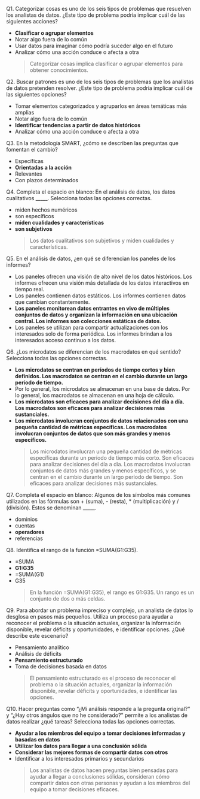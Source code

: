 Q1. Categorizar cosas es uno de los seis tipos de problemas que resuelven los analistas de datos. ¿Este tipo de problema podría implicar cuál de las siguientes acciones? 

- **Clasificar o agrupar elementos**
- Notar algo fuera de lo común
- Usar datos para imaginar cómo podría suceder algo en el futuro
- Analizar cómo una acción conduce o afecta a otra
    > Categorizar cosas implica clasificar o agrupar elementos para obtener conocimientos. 


Q2. Buscar patrones es uno de los seis tipos de problemas que los analistas de datos pretenden resolver. ¿Este tipo de problema podría implicar cuál de las siguientes opciones? 

- Tomar elementos categorizados y agruparlos en áreas temáticas más amplias
- Notar algo fuera de lo común
- **Identificar tendencias a partir de datos históricos**
- Analizar cómo una acción conduce o afecta a otra


Q3. En la metodología SMART, ¿cómo se describen las preguntas que fomentan el cambio?

- Específicas
- **Orientadas a la acción**
- Relevantes
- Con plazos determinados


Q4. Completa el espacio en blanco: En el análisis de datos, los datos cualitativos _____. Selecciona todas las opciones correctas.

- miden hechos numéricos
- son específicos
- **miden cualidades y características**
- **son subjetivos**
    > Los datos cualitativos son subjetivos y miden cualidades y características.


Q5. En el análisis de datos, ¿en qué se diferencian los paneles de los informes?

- Los paneles ofrecen una visión de alto nivel de los datos históricos. Los informes ofrecen una visión más detallada de los datos interactivos en tiempo real.
- Los paneles contienen datos estáticos. Los informes contienen datos que cambian constantemente.
- **Los paneles monitorean datos entrantes en vivo de múltiples conjuntos de datos y organizan la información en una ubicación central. Los informes son colecciones estáticas de datos.**
- Los paneles se utilizan para compartir actualizaciones con los interesados solo de forma periódica. Los informes brindan a los interesados acceso continuo a los datos.


Q6. ¿Los microdatos se diferencian de los macrodatos en qué sentido? Selecciona todas las opciones correctas.

- **Los microdatos se centran en períodos de tiempo cortos y bien definidos. Los macrodatos se centran en el cambio durante un largo período de tiempo.**
- Por lo general, los microdatos se almacenan en una base de datos. Por lo general, los macrodatos se almacenan en una hoja de cálculo.
- **Los microdatos son eficaces para analizar decisiones del día a día. Los macrodatos son eficaces para analizar decisiones más sustanciales.**
- **Los microdatos involucran conjuntos de datos relacionados con una pequeña cantidad de métricas específicas. Los macrodatos involucran conjuntos de datos que son más grandes y menos específicos.**
    > Los microdatos involucran una pequeña cantidad de métricas específicas durante un período de tiempo más corto. Son eficaces para analizar decisiones del día a día. Los macrodatos involucran conjuntos de datos más grandes y menos específicos, y se centran en el cambio durante un largo período de tiempo. Son eficaces para analizar decisiones más sustanciales.


Q7. Completa el espacio en blanco: Algunos de los símbolos más comunes utilizados en las fórmulas son + (suma), - (resta), * (multiplicación) y / (división). Estos se denominan _____.

- dominios
- cuentas
- **operadores**
- referencias


Q8. Identifica el rango de la función =SUMA(G1:G35).

- =SUMA
- **G1:G35**
- =SUMA(G1)
- G35
    > En la función =SUMA(G1:G35), el rango es G1:G35. Un rango es un conjunto de dos o más celdas.


Q9. Para abordar un problema impreciso y complejo, un analista de datos lo desglosa en pasos más pequeños. Utiliza un proceso para ayudar a reconocer el problema o la situación actuales, organizar la información disponible, revelar déficits y oportunidades, e identificar opciones. ¿Qué describe este escenario?

- Pensamiento analítico
- Análisis de déficits
- **Pensamiento estructurado**
- Toma de decisiones basada en datos
    > El pensamiento estructurado es el proceso de reconocer el problema o la situación actuales, organizar la información disponible, revelar déficits y oportunidades, e identificar las opciones. 


Q10. Hacer preguntas como “¿Mi análisis responde a la pregunta original?” y “¿Hay otros ángulos que no he considerado?” permite a los analistas de datos realizar ¿qué tareas? Selecciona todas las opciones correctas.

- **Ayudar a los miembros del equipo a tomar decisiones informadas y basadas en datos**
- **Utilizar los datos para llegar a una conclusión sólida**
- **Considerar las mejores formas de compartir datos con otros**
- Identificar a los interesados primarios y secundarios
    > Los analistas de datos hacen preguntas bien pensadas para ayudar a llegar a conclusiones sólidas, consideran cómo compartir datos con otras personas y ayudan a los miembros del equipo a tomar decisiones eficaces.